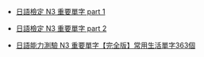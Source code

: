 - [日語檢定 N3 重要單字 part 1](https://www.youtube.com/watch?v=DctB1m4idYs)

- [日語檢定 N3 重要單字 part 2](https://www.youtube.com/watch?v=5PQHAHgnUuI)

- [日語能力測驗 N3 重要單字【完全版】常用生活單字363個](https://www.youtube.com/watch?v=NkPc56CAvPg)

